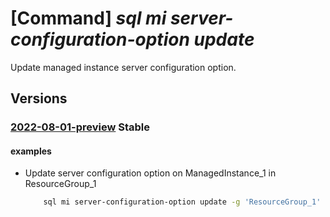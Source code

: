 # [Command] _sql mi server-configuration-option update_

Update managed instance server configuration option.

## Versions

### [2022-08-01-preview](/Resources/mgmt-plane/L3N1YnNjcmlwdGlvbnMve30vcmVzb3VyY2Vncm91cHMve30vcHJvdmlkZXJzL21pY3Jvc29mdC5zcWwvbWFuYWdlZGluc3RhbmNlcy97fS9zZXJ2ZXJjb25maWd1cmF0aW9ub3B0aW9ucy97fQ==/2022-08-01-preview.xml) **Stable**

<!-- mgmt-plane /subscriptions/{}/resourcegroups/{}/providers/microsoft.sql/managedinstances/{}/serverconfigurationoptions/{} 2022-08-01-preview -->

#### examples

- Update server configuration option on ManagedInstance_1 in ResourceGroup_1
    ```bash
        sql mi server-configuration-option update -g 'ResourceGroup_1' --mi 'ManagedInstance_1' --name allowPolybaseExport --value 0
    ```
